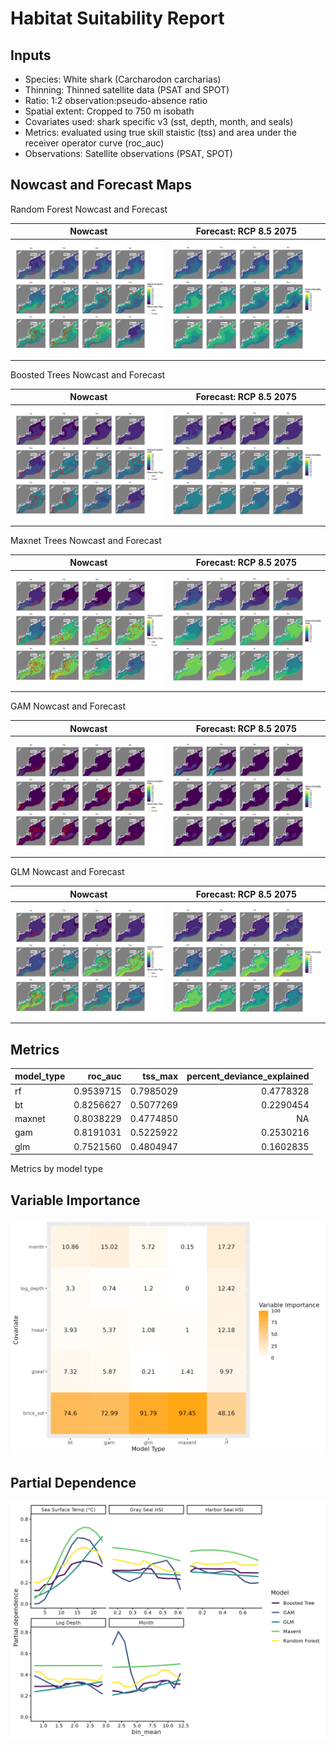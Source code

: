 Habitat Suitability Report
================

## Inputs

- Species: White shark (Carcharodon carcharias)
- Thinning: Thinned satellite data (PSAT and SPOT)
- Ratio: 1:2 observation:pseudo-absence ratio
- Spatial extent: Cropped to 750 m isobath
- Covariates used: shark specific v3 (sst, depth, month, and seals)
- Metrics: evaluated using true skill staistic (tss) and area under the
  receiver operator curve (roc_auc)
- Observations: Satellite observations (PSAT, SPOT)

## Nowcast and Forecast Maps

Random Forest Nowcast and Forecast

| Nowcast | Forecast: RCP 8.5 2075 |
|:--:|:--:|
| ![](../../../../tidy_reports/versions/c21/110960/c21.110960.01_12_rf_compiled_casts.png) | ![](../../../../tidy_reports/versions/c21/110964/c21.110964.01_12_rf_compiled_casts.png) |

Boosted Trees Nowcast and Forecast

| Nowcast | Forecast: RCP 8.5 2075 |
|:--:|:--:|
| ![](../../../../tidy_reports/versions/c21/110960/c21.110960.01_12_bt_compiled_casts.png) | ![](../../../../tidy_reports/versions/c21/110964/c21.110964.01_12_bt_compiled_casts.png) |

Maxnet Trees Nowcast and Forecast

| Nowcast | Forecast: RCP 8.5 2075 |
|:--:|:--:|
| ![](../../../../tidy_reports/versions/c21/110960/c21.110960.01_12_maxent_compiled_casts.png) | ![](../../../../tidy_reports/versions/c21/110964/c21.110964.01_12_maxent_compiled_casts.png) |

GAM Nowcast and Forecast

| Nowcast | Forecast: RCP 8.5 2075 |
|:--:|:--:|
| ![](../../../../tidy_reports/versions/c21/110960/c21.110960.01_12_gam_compiled_casts.png) | ![](../../../../tidy_reports/versions/c21/110964/c21.110964.01_12_gam_compiled_casts.png) |

GLM Nowcast and Forecast

| Nowcast | Forecast: RCP 8.5 2075 |
|:--:|:--:|
| ![](../../../../tidy_reports/versions/c21/110960/c21.110960.01_12_glm_compiled_casts.png) | ![](../../../../tidy_reports/versions/c21/110964/c21.110964.01_12_glm_compiled_casts.png) |

## Metrics

| model_type |   roc_auc |   tss_max | percent_deviance_explained |
|:-----------|----------:|----------:|---------------------------:|
| rf         | 0.9539715 | 0.7985029 |                  0.4778328 |
| bt         | 0.8256627 | 0.5077269 |                  0.2290454 |
| maxnet     | 0.8038229 | 0.4774850 |                         NA |
| gam        | 0.8191031 | 0.5225922 |                  0.2530216 |
| glm        | 0.7521560 | 0.4804947 |                  0.1602835 |

Metrics by model type

## Variable Importance

![](m21.11096_tidy_compiled_files/figure-gfm/variable_importance-1.png)

## Partial Dependence

![](m21.11096_tidy_compiled_files/figure-gfm/partial_dependence-1.png)
